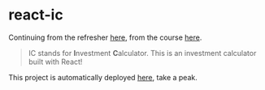 # react-ic

Continuing from the refresher [here](https://github.com/daretodave/react-refresher), from the course [here](https://www.udemy.com/course/react-the-complete-guide-incl-redux/).

> IC stands for **I**nvestment **C**alculator. This is an investment calculator built with React!

This project is automatically deployed [here](#), take a peak.
